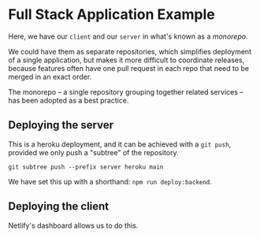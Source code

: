 # Full Stack Application Example

Here, we have our `client` and our `server` in what's known as a _monorepo_.

We could have them as separate repositories,
which simplifies deployment of a single application,
but makes it more difficult to coordinate releases,
because features often have one pull request in each repo that need to be merged in an exact order.

The monorepo – a single repository grouping together related services – has been adopted as a best practice.

## Deploying the server

This is a heroku deployment, and it can be achieved with a `git push`, provided we only push a "subtree" of the repository.

```
git subtree push --prefix server heroku main
```

We have set this up with a shorthand: `npm run deploy:backend`.

## Deploying the client

Netlify's dashboard allows us to do this.
